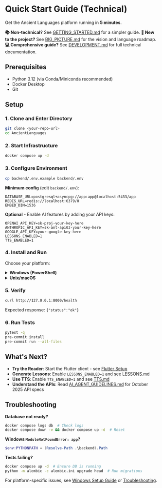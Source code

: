 # Quick Start Guide (Technical)

Get the Ancient Languages platform running in **5 minutes**.

**📚 Non-technical?** See [GETTING_STARTED.md](../GETTING_STARTED.md) for a simpler guide.
**🎯 New to the project?** See [BIG_PICTURE.md](../BIG_PICTURE.md) for the vision and language roadmap.
**💻 Comprehensive guide?** See [DEVELOPMENT.md](DEVELOPMENT.md) for full technical documentation.

## Prerequisites

- Python 3.12 (via Conda/Miniconda recommended)
- Docker Desktop
- Git

## Setup

### 1. Clone and Enter Directory

```bash
git clone <your-repo-url>
cd AncientLanguages
```

### 2. Start Infrastructure

```bash
docker compose up -d
```

### 3. Configure Environment

```bash
cp backend/.env.example backend/.env
```

**Minimum config** (edit `backend/.env`):
```
DATABASE_URL=postgresql+asyncpg://app:app@localhost:5433/app
REDIS_URL=redis://localhost:6379/0
EMBED_DIM=1536
```

**Optional** - Enable AI features by adding your API keys:
```
OPENAI_API_KEY=sk-proj-your-key-here
ANTHROPIC_API_KEY=sk-ant-api03-your-key-here
GOOGLE_API_KEY=your-google-key-here
LESSONS_ENABLED=1
TTS_ENABLED=1
```

### 4. Install and Run

Choose your platform:

<details>
<summary><strong>Windows (PowerShell)</strong></summary>

```powershell
conda create -y -n ancient python=3.12
conda activate ancient
pip install -U pip
pip install -e ".[dev]"
python -m alembic -c alembic.ini upgrade head
$env:PYTHONPATH = (Resolve-Path .\backend).Path
uvicorn app.main:app --reload
```

</details>

<details>
<summary><strong>Unix/macOS</strong></summary>

```bash
python -m venv .venv
source .venv/bin/activate
pip install -U pip
pip install -e ".[dev]"
python -m alembic -c alembic.ini upgrade head
uvicorn app.main:app --reload
```

</details>

### 5. Verify

```bash
curl http://127.0.0.1:8000/health
```

Expected response: `{"status":"ok"}`

### 6. Run Tests

```bash
pytest -q
pre-commit install
pre-commit run --all-files
```

## What's Next?

- **Try the Reader**: Start the Flutter client - see [Flutter Setup](FLUTTER.md)
- **Generate Lessons**: Enable `LESSONS_ENABLED=1` and see [LESSONS.md](LESSONS.md)
- **Use TTS**: Enable `TTS_ENABLED=1` and see [TTS.md](TTS.md)
- **Understand the APIs**: Read [AI_AGENT_GUIDELINES.md](AI_AGENT_GUIDELINES.md) for October 2025 API specs

## Troubleshooting

**Database not ready?**
```bash
docker compose logs db  # Check logs
docker compose down -v && docker compose up -d  # Reset
```

**Windows `ModuleNotFoundError: app`?**
```powershell
$env:PYTHONPATH = (Resolve-Path .\backend).Path
```

**Tests failing?**
```bash
docker compose up -d  # Ensure DB is running
python -m alembic -c alembic.ini upgrade head  # Run migrations
```

For platform-specific issues, see [Windows Setup Guide](WINDOWS.md) or [Troubleshooting](../README.md#troubleshooting).
